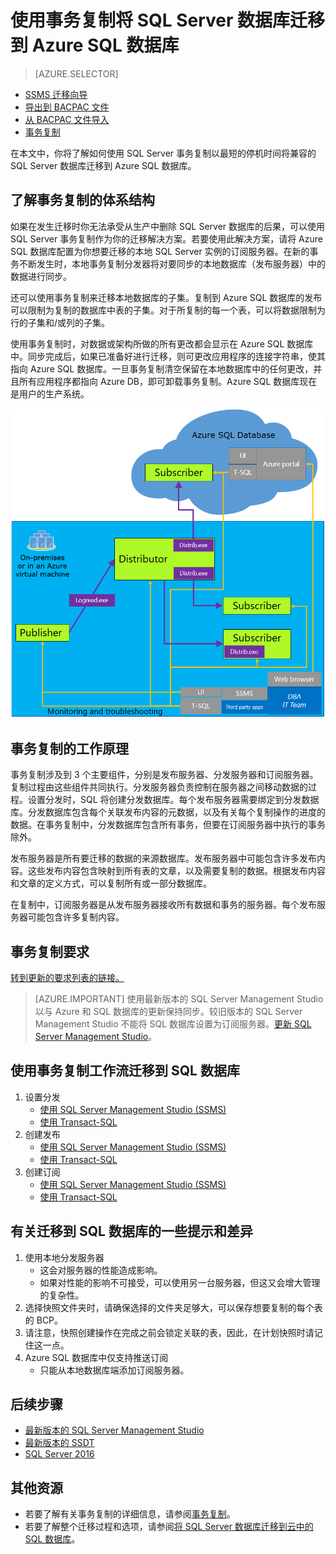 <properties
    pageTitle="使用事务复制迁移到 SQL 数据库 | Azure"
    description="Azure SQL 数据库，数据库迁移，导入数据库，事务复制"
    services="sql-database"
    documentationcenter=""
    author="jognanay"
    manager="jhubbard"
    editor="" />
<tags
    ms.assetid="eebdd725-833d-4151-9b2b-a0303f39e30f"
    ms.service="sql-database"
    ms.custom="migrate and move"
    ms.devlang="NA"
    ms.topic="article"
    ms.tgt_pltfrm="NA"
    ms.workload="sqldb-migrate"
    ms.date="12/09/2016"
    wacn.date="01/20/2017"
    ms.author="carlrab; jognanay;" />

# 使用事务复制将 SQL Server 数据库迁移到 Azure SQL 数据库

> [AZURE.SELECTOR]
- [SSMS 迁移向导](/documentation/articles/sql-database-cloud-migrate-compatible-using-ssms-migration-wizard/)
- [导出到 BACPAC 文件](/documentation/articles/sql-database-cloud-migrate-compatible-export-bacpac-ssms/)
- [从 BACPAC 文件导入](/documentation/articles/sql-database-cloud-migrate-compatible-import-bacpac-ssms/)
- [事务复制](/documentation/articles/sql-database-cloud-migrate-compatible-using-transactional-replication/)

在本文中，你将了解如何使用 SQL Server 事务复制以最短的停机时间将兼容的 SQL Server 数据库迁移到 Azure SQL 数据库。

## 了解事务复制的体系结构
如果在发生迁移时你无法承受从生产中删除 SQL Server 数据库的后果，可以使用 SQL Server 事务复制作为你的迁移解决方案。若要使用此解决方案，请将 Azure SQL 数据库配置为你想要迁移的本地 SQL Server 实例的订阅服务器。在新的事务不断发生时，本地事务复制分发器将对要同步的本地数据库（发布服务器）中的数据进行同步。

还可以使用事务复制来迁移本地数据库的子集。复制到 Azure SQL 数据库的发布可以限制为复制的数据库中表的子集。对于所复制的每一个表，可以将数据限制为行的子集和/或列的子集。

使用事务复制时，对数据或架构所做的所有更改都会显示在 Azure SQL 数据库中。同步完成后，如果已准备好进行迁移，则可更改应用程序的连接字符串，使其指向 Azure SQL 数据库。一旦事务复制清空保留在本地数据库中的任何更改，并且所有应用程序都指向 Azure DB，即可卸载事务复制。Azure SQL 数据库现在是用户的生产系统。

 ![SeedCloudTR 示意图](./media/sql-database-cloud-migrate/SeedCloudTR.png)  


## 事务复制的工作原理

事务复制涉及到 3 个主要组件，分别是发布服务器、分发服务器和订阅服务器。复制过程由这些组件共同执行。分发服务器负责控制在服务器之间移动数据的过程。设置分发时，SQL 将创建分发数据库。每个发布服务器需要绑定到分发数据库。分发数据库包含每个关联发布内容的元数据，以及有关每个复制操作的进度的数据。在事务复制中，分发数据库包含所有事务，但要在订阅服务器中执行的事务除外。

发布服务器是所有要迁移的数据的来源数据库。发布服务器中可能包含许多发布内容。这些发布内容包含映射到所有表的文章，以及需要复制的数据。根据发布内容和文章的定义方式，可以复制所有或一部分数据库。

在复制中，订阅服务器是从发布服务器接收所有数据和事务的服务器。每个发布服务器可能包含许多复制内容。

## 事务复制要求
[转到更新的要求列表的链接。](https://msdn.microsoft.com/zh-cn/library/mt589530.aspx)
> [AZURE.IMPORTANT]
使用最新版本的 SQL Server Management Studio 以与 Azure 和 SQL 数据库的更新保持同步。较旧版本的 SQL Server Management Studio 不能将 SQL 数据库设置为订阅服务器。[更新 SQL Server Management Studio](https://msdn.microsoft.com/zh-cn/library/mt238290.aspx)。
> 

## 使用事务复制工作流迁移到 SQL 数据库

1. 设置分发
   -  [使用 SQL Server Management Studio (SSMS)](https://msdn.microsoft.com/zh-cn/library/ms151192.aspx#Anchor_1)
   -  [使用 Transact-SQL](https://msdn.microsoft.com/zh-cn/library/ms151192.aspx#Anchor_2)
2. 创建发布
   -  [使用 SQL Server Management Studio (SSMS)](https://msdn.microsoft.com/zh-cn/library/ms151160.aspx#Anchor_1)
   -  [使用 Transact-SQL](https://msdn.microsoft.com/zh-cn/library/ms151160.aspx#Anchor_2)
3. 创建订阅
   -  [使用 SQL Server Management Studio (SSMS)](https://msdn.microsoft.com/zh-cn/library/ms152566.aspx#Anchor_0)
   -  [使用 Transact-SQL](https://msdn.microsoft.com/zh-cn/library/ms152566.aspx#Anchor_1)

## 有关迁移到 SQL 数据库的一些提示和差异

1. 使用本地分发服务器
   - 这会对服务器的性能造成影响。
   - 如果对性能的影响不可接受，可以使用另一台服务器，但这又会增大管理的复杂性。
2. 选择快照文件夹时，请确保选择的文件夹足够大，可以保存想要复制的每个表的 BCP。
3. 请注意，快照创建操作在完成之前会锁定关联的表，因此，在计划快照时请记住这一点。
4. Azure SQL 数据库中仅支持推送订阅
   - 只能从本地数据库端添加订阅服务器。

## 后续步骤

- [最新版本的 SQL Server Management Studio](https://msdn.microsoft.com/zh-cn/library/mt238290.aspx)
- [最新版本的 SSDT](https://msdn.microsoft.com/zh-cn/library/mt204009.aspx)
- [SQL Server 2016](https://www.microsoft.com/en-us/sql-server/sql-server-2016)

## 其他资源
* 若要了解有关事务复制的详细信息，请参阅[事务复制](https://msdn.microsoft.com/zh-cn/library/mt589530.aspx)。
* 若要了解整个迁移过程和选项，请参阅[将 SQL Server 数据库迁移到云中的 SQL 数据库](/documentation/articles/sql-database-cloud-migrate/)。

<!---HONumber=Mooncake_0116_2017-->
<!--update: add three sections("事务复制工作原理","使用事务复制工作流迁移到 SQL 数据库","有关迁移到 SQL 数据库的一些提示和差异";remove two links) ; -->